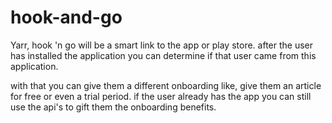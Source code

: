 # hook-and-go
Yarr, hook 'n go will be a smart link to the app or play store. 
after the user has installed the application you can determine if that user came from this application.

with that you can give them a different onboarding like, give them an article for free or even a trial period.
if the user already has the app you can still use the api's to gift them the onboarding benefits.

